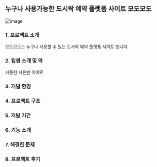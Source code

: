 ## 누구나 사용가능한 도시락 예약 플랫폼 사이트 모도모도


![image](https://github.com/user-attachments/assets/87d33a82-1dc4-44b0-9aaa-eb6c6f06f91e)

### 1. 프로젝트 소개


모도모도는 누구나 사용할 수 있는 도시락 예약 플랫폼 사이트 입니다.

### 2. 팀원 소개 및 역


서동현
서은빈
이여민

### 3. 개발 환경


### 4. 프로젝트 구조


### 5. 개발 기간


### 6. 기능 소개


### 7. 해결한 문제


### 8. 프로젝트 후기


